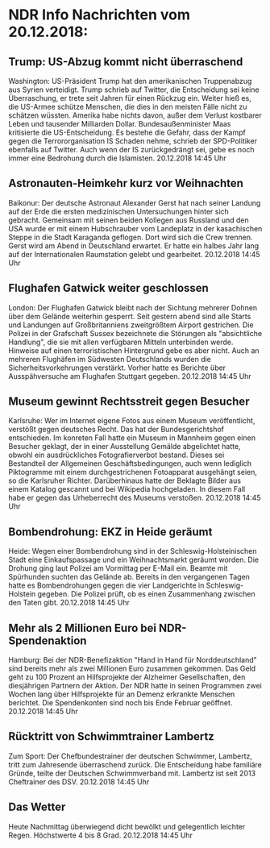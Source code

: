 # NDR Info Nachrichten vom 20.12.2018:


## Trump: US-Abzug kommt nicht überraschend
Washington: US-Präsident Trump hat den amerikanischen Truppenabzug aus Syrien verteidigt. Trump schrieb auf Twitter, die Entscheidung sei keine Überraschung, er trete seit Jahren für einen Rückzug ein. Weiter hieß es, die US-Armee schütze Menschen, die dies in den meisten Fälle nicht zu schätzen wüssten. Amerika habe nichts davon, außer dem Verlust kostbarer Leben und tausender Milliarden Dollar. Bundesaußenminister Maas kritisierte die US-Entscheidung. Es bestehe die Gefahr, dass der Kampf gegen die Terrororganisation IS Schaden nehme, schrieb der SPD-Politiker ebenfalls auf Twitter. Auch wenn der IS zurückgedrängt sei, gebe es noch immer eine Bedrohung durch die Islamisten. 20.12.2018 14:45 Uhr 

## Astronauten-Heimkehr kurz vor Weihnachten
Baikonur:	Der deutsche Astronaut Alexander Gerst hat nach seiner Landung auf der Erde die ersten medizinischen Untersuchungen hinter sich gebracht. Gemeinsam mit seinen beiden Kollegen aus Russland und den USA wurde er mit einem Hubschrauber vom Landeplatz in der kasachischen Steppe in die Stadt Karaganda geflogen. Dort wird sich die Crew trennen. Gerst wird am Abend in Deutschland erwartet. Er hatte ein halbes Jahr lang auf der Internationalen Raumstation gelebt und gearbeitet. 20.12.2018 14:45 Uhr 

## Flughafen Gatwick weiter geschlossen
London: Der Flughafen Gatwick bleibt nach der Sichtung mehrerer Dohnen über dem Gelände weiterhin gesperrt. Seit gestern abend sind alle Starts und Landungen auf Großbritanniens zweitgrößtem Airport gestrichen. Die Polizei in der Grafschaft Sussex bezeichnete die Störungen als "absichtliche Handlung", die sie mit allen verfügbaren Mitteln unterbinden werde. Hinweise auf einen terroristischen Hintergrund gebe es aber nicht. Auch an mehreren Flughäfen im Südwesten Deutschlands wurden die Sicherheitsvorkehrungen verstärkt. Vorher hatte es Berichte über Ausspähversuche am Flughafen Stuttgart gegeben. 20.12.2018 14:45 Uhr 

## Museum gewinnt Rechtsstreit gegen Besucher
Karlsruhe: Wer im Internet eigene Fotos aus einem Museum veröffentlicht, verstößt gegen deutsches Recht. Das hat der Bundesgerichtshof entschieden. Im konreten Fall hatte ein Museum in Mannheim gegen einen Besucher geklagt, der in einer Ausstellung Gemälde abgelichtet hatte, obwohl ein ausdrückliches Fotografierverbot bestand. Dieses sei Bestandteil der Allgemeinen Geschäftsbedingungen, auch wenn lediglich Piktogramme mit einem durchgestrichenen Fotoapparat ausgehängt seien, so die Karlsruher Richter. Darüberhinaus hatte der Beklagte Bilder aus einem Katalog gescannt und bei Wikipedia hochgeladen. In diesem Fall habe er gegen das Urheberrecht des Museums verstoßen. 20.12.2018 14:45 Uhr 

## Bombendrohung: EKZ in Heide geräumt
Heide: Wegen einer Bombendrohung sind in der Schleswig-Holsteinischen Stadt eine Einkaufspassage und ein Weihnachtsmarkt geräumt worden. Die Drohung ging laut Polizei am Vormittag per E-Mail ein. Beamte mit Spürhunden suchten das Gelände ab. Bereits in den vergangenen Tagen hatte es Bombendrohungen gegen die vier Landgerichte in Schleswig-Holstein gegeben. Die Polizei prüft, ob es einen Zusammenhang zwischen den Taten gibt. 20.12.2018 14:45 Uhr 

## Mehr als 2 Millionen Euro bei NDR-Spendenaktion
Hamburg: Bei der NDR-Benefizaktion "Hand in Hand für Norddeutschland" sind bereits mehr als zwei Millionen Euro zusammen gekommen. Das Geld geht zu 100 Prozent an Hilfsprojekte der Alzheimer Gesellschaften, den diesjährigen Partnern der Aktion. Der NDR hatte in seinen Programmen zwei Wochen lang über Hilfsprojekte für an Demenz erkrankte Menschen berichtet. Die Spendenkonten sind noch bis Ende Februar geöffnet. 20.12.2018 14:45 Uhr 

## Rücktritt von Schwimmtrainer Lambertz
Zum Sport: Der Chefbundestrainer der deutschen Schwimmer, Lambertz, tritt zum Jahresende überraschend zurück. Die Entscheidung habe familiäre Gründe, teilte der Deutschen Schwimmverband mit. Lambertz ist seit 2013 Cheftrainer des DSV. 20.12.2018 14:45 Uhr 

## Das Wetter
Heute Nachmittag überwiegend dicht bewölkt und gelegentlich leichter Regen. Höchstwerte 4 bis 8 Grad. 20.12.2018 14:45 Uhr 
